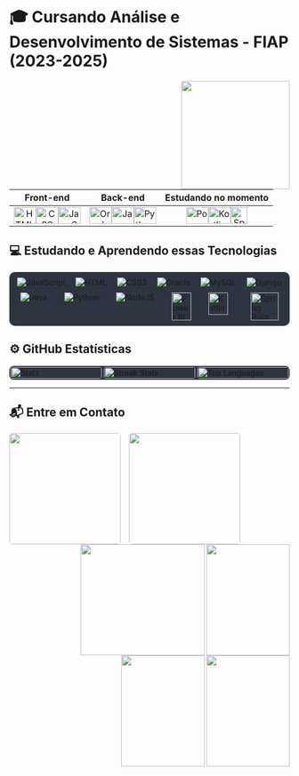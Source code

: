 # 🎓 Cursando Análise e Desenvolvimento de Sistemas - FIAP (2023-2025)

<img align="right" height="195" src="interestingcarly/hmminterestingcarly- Imgur.gif"><div align="center">

<div align="center">

Front-end | Back-end | Estudando no momento
:---------:|:---------:|:----------------------:
<a href="#"><img height="30" width="40" src="https://icongr.am/devicon/html5-original-wordmark.svg?size=40&color=currentColor" alt="HTML" /></a><a href="#"><img height="30" width="40" src="https://icongr.am/devicon/css3-original-wordmark.svg?size=40&color=currentColor" alt="CSS" /></a><a href="#"><img height="30" width="40" src="https://icongr.am/devicon/javascript-original.svg?size=40&color=currentColor" alt="JavaScript" /></a> | <a href="#"><img height="30" width="40" src="https://icongr.am/devicon/oracle-original.svg?size=40&color=currentColor" alt="Oracle" /></a><a href="#"><img height="30" width="40" src="https://icongr.am/devicon/java-original-wordmark.svg?size=40&color=currentColor" alt="Java" /></a><a href="#"><img height="30" width="40" src="https://icongr.am/devicon/python-original.svg?size=40&color=currentColor" alt="Python" /></a> | <a href="#"><img height="30" width="40" src="https://upload.wikimedia.org/wikipedia/commons/c/cf/New_Power_BI_Logo.svg" alt="Power BI" /></a><a href="#"><img height="30" width="40" src="https://upload.wikimedia.org/wikipedia/commons/7/74/Kotlin_Icon.png" alt="Kotlin" /></a><a href="#"><img height="30" width="30" src="https://cdn.jsdelivr.net/gh/devicons/devicon/icons/spring/spring-original.svg" alt="Spring" /></a>

</div>
</div>

## 💻 Estudando e Aprendendo essas Tecnologias 

<div style="display: flex; justify-content: space-around; flex-wrap: wrap; background-color: #2E3440; padding: 10px; border-radius: 10px; gap: 10px;">
  <img alt="JavaScript" src="https://icongr.am/devicon/javascript-original.svg?size=40&color=currentColor"/>
  <img alt="HTML" src="https://icongr.am/devicon/html5-original-wordmark.svg?size=60&color=currentColor"/>
  <img alt="CSS3" src="https://icongr.am/devicon/css3-original-wordmark.svg?size=55&color=currentColor"/>
  <img alt="Oracle" src="https://icongr.am/devicon/oracle-original.svg?size=100&color=currentColor"/>
  <img alt="MySQL" src="https://icongr.am/devicon/mysql-original-wordmark.svg?size=85&color=currentColor"/>
  <img alt="Django" src="https://icongr.am/devicon/django-original.svg?size=70&color=currentColor"/>
  <img alt="Java" src="https://icongr.am/devicon/java-original-wordmark.svg?size=100&color=currentColor"/>
  <img alt="Python" src="https://icongr.am/devicon/python-original.svg?size=100&color=currentColor"/>
  <img alt="NodeJS" src="https://icongr.am/devicon/nodejs-original-wordmark.svg?size=90&color=currentColor"/>
  <img alt="Power BI" src="https://upload.wikimedia.org/wikipedia/commons/c/cf/New_Power_BI_Logo.svg" height="50" width="35"/>
  <img alt="Kotlin" src="https://upload.wikimedia.org/wikipedia/commons/7/74/Kotlin_Icon.png" height="40" width="35"/>
  <img alt="Spring Boot" src="https://cdn.jsdelivr.net/gh/devicons/devicon/icons/spring/spring-original.svg" style="width: 50px; height: 50px; margin-left: 10px;"/>
</div>

##  ⚙️  GitHub Estatísticas

<div style="display: flex; justify-content: space-between; align-items: center; background-color: #2E3440; padding: 2px; border-radius: 8px; gap: 2px; margin-top: 5px; flex-wrap: wrap;">
  <div style="flex: 1; margin-right: 1px;">
    <img src="https://github-readme-stats.vercel.app/api?username=MariaEduarda-Ciarini&theme=radical&show_icons=true&hide_border=true&count_private=true&bg_color=2E3440&title_color=&text_color=FF69B4&icon_color=FF69B4&border_color=FF69B4" alt="Stats" width="100%" style="border-radius: 4px;">
  </div>
  <div style="flex: 1; margin-left: 1px; margin-right: 1px;">
    <img src="https://github-readme-streak-stats.herokuapp.com?user=MariaEduarda-Ciarini&theme=radical&hide_border=true&date_format=j%20M%5B%20Y%5D&background=2E3440&stroke=FF69B4&ring=FF69B4&fire=black&currStreakLabel=FF69B4&sideLabels=FF69B4&currStreakNum=FF69B4" alt="Streak Stats" width="100%" style="border-radius: 4px;">
  </div>
  <div style="flex: 1; margin-left: 1px;">
    <img src="https://github-readme-stats.vercel.app/api/top-langs/?username=MariaEduarda-Ciarini&hide_progress=true&bg_color=2E3440&title_color=FF69B4&text_color=FF69B4&icon_color=00acc1&border_color=2E3440" alt="Top Languages" width="100%" style="border-radius: 4px;">
  </div>
</div>

---

## 📬 Entre em Contato
<div style="display: flex; justify-content: flex-start; align-items: center; gap: 15px; margin-top: 15px;">
  <a href="mailto:dudaciarinii@gmail.com">
    <img src="https://img.shields.io/badge/Gmail-D14836?style=for-the-badge&logo=gmail&logoColor=white" target="_blank" width="200" style="border-radius: 5px;">
  </a>
  <a href="https://www.linkedin.com/in/maria-eduarda-ciarini-b97ab6270/" target="_blank">
    <img src="https://img.shields.io/badge/LinkedIn-0077B5?style=for-the-badge&logo=linkedin&logoColor=white" width="200" style="border-radius: 5px;">
  </a>
</div>

<img align="right" width="150" height="200" src="interestingcarly/icarly-icarly-interesting.gif">
<img align="right" width="223" height="200" src="interestingcarly/icarly-icarly-interesting.gif">
<img align="right" width="150" height="200" src="interestingcarly/icarly-icarly-interesting.gif">
<img align="right" width="150" height="200" src="interestingcarly/icarly-icarly-interesting.gif">

